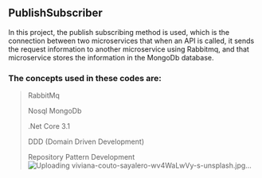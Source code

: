 ## PublishSubscriber

In this project, the publish subscribing method is used, which is the connection between two microservices that when an API is called, it sends the request information to another microservice using Rabbitmq, and that microservice stores the information in the MongoDb database.


### The concepts used in these codes are:

> RabbitMq 
> 
> Nosql MongoDb
> 
> .Net Core 3.1
> 
> DDD (Domain Driven Development)
> 
> Repository Pattern Development
![Uploading viviana-couto-sayalero-wv4WaLwVy-s-unsplash.jpg…]()
